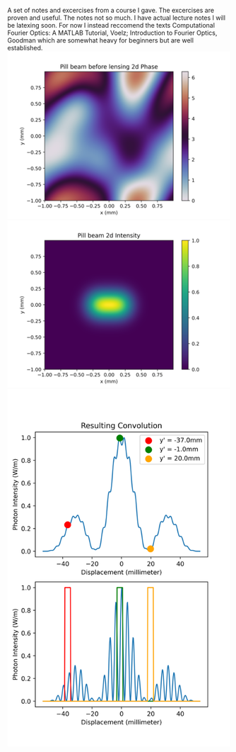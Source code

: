 A set of notes and excercises from a course I gave. The excercises are proven and useful. The notes not so much. I have actual lecture notes I will be latexing soon. For now I instead reccomend the texts Computational Fourier Optics: A MATLAB Tutorial, Voelz;  Introduction to Fourier Optics, Goodman which are somewhat heavy for beginners but are well established.
![partial coherence](https://github.com/benschreyer/IntroCompFourierOptics/blob/main/CHW7/PYTHON_HANDOUT_CHW7/Pill%20beam%20before%20lensing_phase.png?raw=true)
![pill intensity](https://github.com/benschreyer/IntroCompFourierOptics/blob/main/CHW7/PYTHON_HANDOUT_CHW7/Pill%20beam_intensity.png?raw=true)
![convolution demo](https://github.com/benschreyer/IntroCompFourierOptics/blob/main/conv_side_by_side.png?raw=true)
